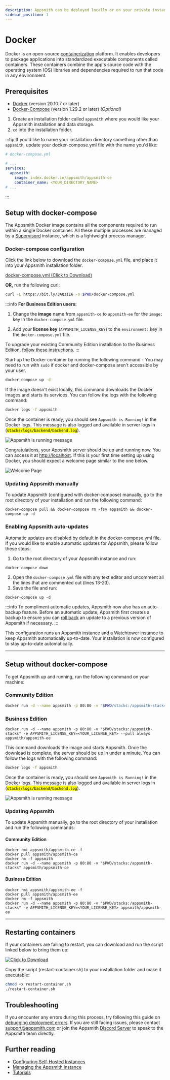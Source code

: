 ```yaml
---
description: Appsmith can be deployed locally or on your private instance using Docker
sidebar_position: 1
---
```


# Docker

Docker is an open-source [containerization](https://www.ibm.com/in-en/cloud/learn/containerization) platform. It enables developers to package applications into standardized executable components called containers. These containers combine the app's source code with the operating system (OS) libraries and dependencies required to run that code in any environment.

<object data="https://www.youtube.com/embed/Tde7GqE6FQQ?autoplay=0" width='750px' height='400px'></object> 

## Prerequisites

* [Docker](https://docs.docker.com/get-docker/) (version 20.10.7 or later)
* [Docker-Compose](https://docs.docker.com/compose/install/) (version 1.29.2 or later) _(Optional)_

1. Create an installation folder called `appsmith` where you would like your Appsmith installation and data storage.
2. `cd` into the installation folder.

:::tip
If you'd like to name your installation directory something other than `appsmith`, update your docker-compose.yml file with the name you'd like:
```yml
# docker-compose.yml

# ...
services:
  appsmith:
    image: index.docker.io/appsmith/appsmith-ce
    container_name: <YOUR_DIRECTORY_NAME>
# ...
```
:::

## Setup with docker-compose

The Appsmith Docker image contains all the components required to run within a single Docker container. All these multiple processes are managed by a [Supervisord](http://supervisord.org/) instance, which is a lightweight process manager.

### Docker-compose configuration

Click the link below to download the `docker-compose.yml` file, and place it into your Appsmith installation folder.

<a target="_blank" href='/img/docker-compose_(3).yml' download="docker-compose_(3).yml">docker-compose.yml (Click to Download)</a>

**OR,** run the following curl:

```bash
curl -L https://bit.ly/3AQzII6 -o $PWD/docker-compose.yml
```

:::info
**For Business Edition users:**

1. Change the **image** name from `appsmith-ce` to `appsmith-ee` for the `image:` key in the `docker-compose.yml` file.

2. Add your **license key** (`APPSMITH_LICENSE_KEY`) to the `environment:` key in the `docker-compose.yml` file.

To upgrade your existing Community Edition installation to the Business Edition, [follow these instructions](../../upgrade-to-business-edition/).
:::

Start up the Docker container by running the following command - You may need to run with `sudo` if docker and docker-compose aren't accessible by your user.

```bash
docker-compose up -d
```

If the image doesn't exist locally, this command downloads the Docker images and starts its services. You can follow the logs with the following command:

```bash
docker logs -f appsmith
```

Once the container is ready, you should see `Appsmith is Running!` in the Docker logs. This message is also logged and available in server logs in (<mark>`stacks/logs/backend/backend.log`</mark>).

![Appsmith is running message](/img/InstallationGuides__Docker__AppsmithRunningMessage.png)

Congratulations, your Appsmith server should be up and running now. You can access it at [http://localhost](http://localhost). If this is your first time setting up using Docker, you should expect a welcome page similar to the one below.

![Welcome Page](</img/image_(1)_(1).png>)

### Updating Appsmith manually

To update Appsmith (configured with docker-compose) manually, go to the root directory of your installation and run the following command:

```
docker-compose pull && docker-compose rm -fsv appsmith && docker-compose up -d
```

### Enabling Appsmith auto-updates

Automatic updates are disabled by default in the docker-compose.yml file. If you would like to enable automatic updates for Appsmith, please follow these steps:

1. Go to the root directory of your Appsmith instance and run:

```
docker-compose down
```

2. Open the `docker-compose.yml` file with any text editor and uncomment all the lines that are commented out (lines 13-23).
3. Save the file and run:

```
docker-compose up -d
```

:::info
To compliment automatic updates, Appsmith now also has an auto-backup feature. Before an automatic update, Appsmith first creates a backup to ensure you can [roll back](/getting-started/setup/instance-management/appsmithctl#restore-appsmith-instance) an update to a previous version of Appsmith if necessary.
:::

This configuration runs an Appsmith instance and a Watchtower instance to keep Appsmith automatically up-to-date. Your installation is now configured to stay up-to-date automatically.

---

## Setup without docker-compose

To get Appsmith up and running, run the following command on your machine:

### Community Edition

```bash
docker run -d --name appsmith -p 80:80 -v "$PWD/stacks:/appsmith-stacks" --pull always appsmith/appsmith-ce
```

### Business Edition

```
docker run -d --name appsmith -p 80:80 -v "$PWD/stacks:/appsmith-stacks" -e APPSMITH_LICENSE_KEY=<YOUR_LICENSE_KEY> --pull always appsmith/appsmith-ee
```

This command downloads the image and starts Appsmith. Once the download is complete, the server should be up in under a minute. You can follow the logs with the following command:

```bash
docker logs -f appsmith
```

Once the container is ready, you should see `Appsmith is Running!` in the Docker logs. This message is also logged and available in server logs in (<mark>`stacks/logs/backend/backend.log`</mark>).

![Appsmith is running message](/img/InstallationGuides__Docker__AppsmithRunningMessage.png)

### Updating Appsmith

To update Appsmith manually, go to the root directory of your installation and run the following commands:

#### Community Edition

```
docker rmi appsmith/appsmith-ce -f
docker pull appsmith/appsmith-ce
docker rm -f appsmith
docker run -d --name appsmith -p 80:80 -v "$PWD/stacks:/appsmith-stacks" appsmith/appsmith-ce
```

#### Business Edition

```
docker rmi appsmith/appsmith-ee -f
docker pull appsmith/appsmith-ee
docker rm -f appsmith
docker run -d --name appsmith -p 80:80 -v "$PWD/stacks:/appsmith-stacks" -e APPSMITH_LICENSE_KEY=<YOUR_LICENSE_KEY> appsmith/appsmith-ee
```

---

## Restarting containers

If your containers are failing to restart, you can download and run the script linked below to bring them up:

<div class="downloadAssets">
    <a target="_blank" download="restart-container.sh" href="/img/restart-container.sh">
     <img src="/img/FileDownload.png" alt="Click to Download"/>
    </a>
</div>

Copy the script (restart-container.sh) to your installation folder and make it executable:

```bash
chmod +x restart-container.sh
./restart-container.sh
```

## Troubleshooting

If you encounter any errors during this process, try following this guide on [debugging deployment errors](../../../../help-and-support/troubleshooting-guide/deployment-errors.md). If you are still facing issues, please contact [support@appsmith.com](mailto:support@appsmith.com) or join the Appsmith [Discord Server](https://discord.com/invite/rBTTVJp) to speak to the Appsmith team directly.

## Further reading

* [Configuring Self-Hosted Instances](../../instance-configuration/#configuring-docker-installations)
* [Managing the Appsmith instance](../../instance-management/)
* [Tutorials](../../../../learning-and-resources/tutorials/)
